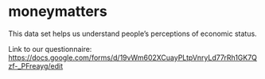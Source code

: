 # moneymatters
This data set helps us understand people’s perceptions of economic status. 

Link to our questionnaire: https://docs.google.com/forms/d/19vWm602XCuayPLtpVnryLd77rRh1GK7Qzf-_PFreayg/edit
